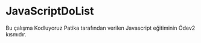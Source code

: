 # JavaScriptDoList
Bu çalışma Kodluyoruz Patika tarafından verilen Javascript eğitiminin Ödev2 kısmıdır.
